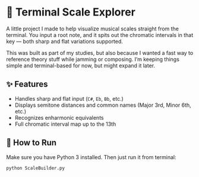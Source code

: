 # 🎹 Terminal Scale Explorer

A little project I made to help visualize musical scales straight from the terminal. You input a root note, and it spits out the chromatic intervals in that key — both sharp and flat variations supported.

This was built as part of my studies, but also because I wanted a fast way to reference theory stuff while jamming or composing. I’m keeping things simple and terminal-based for now, but might expand it later.

## ✨ Features

- Handles sharp and flat input (`C#`, `Eb`, `Bb`, etc.)
- Displays semitone distances and common names (Major 3rd, Minor 6th, etc.)
- Recognizes enharmonic equivalents
- Full chromatic interval map up to the 13th

## 🚀 How to Run

Make sure you have Python 3 installed. Then just run it from terminal:

```bash
python ScaleBuilder.py
